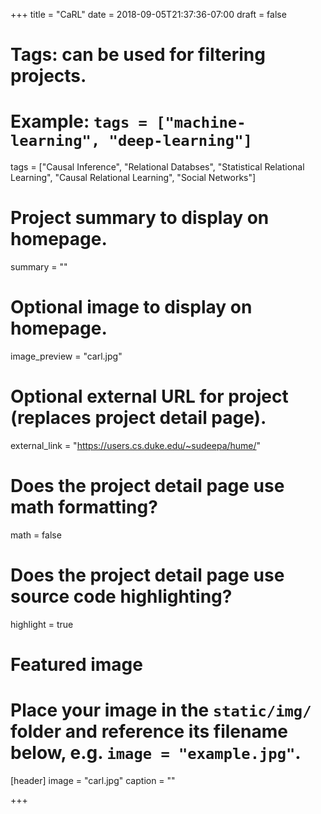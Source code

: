 +++
title = "CaRL"
date = 2018-09-05T21:37:36-07:00
draft = false

# Tags: can be used for filtering projects.
# Example: `tags = ["machine-learning", "deep-learning"]`
tags = ["Causal Inference", "Relational Databses", "Statistical Relational Learning", "Causal Relational Learning", "Social Networks"]

# Project summary to display on homepage.
summary = ""

# Optional image to display on homepage.
image_preview = "carl.jpg"

# Optional external URL for project (replaces project detail page).
external_link = "https://users.cs.duke.edu/~sudeepa/hume/"

# Does the project detail page use math formatting?
math = false

# Does the project detail page use source code highlighting?
highlight = true

# Featured image
# Place your image in the `static/img/` folder and reference its filename below, e.g. `image = "example.jpg"`.
[header]
image = "carl.jpg"
caption = ""

+++
